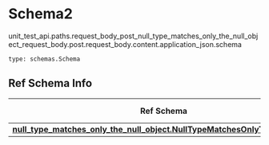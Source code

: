 # Schema2
unit_test_api.paths.request_body_post_null_type_matches_only_the_null_object_request_body.post.request_body.content.application_json.schema
```
type: schemas.Schema
```

## Ref Schema Info
Ref Schema | Input Type | Output Type
---------- | ---------- | -----------
[**null_type_matches_only_the_null_object.NullTypeMatchesOnlyTheNullObject**](../../../../../../components/schema/null_type_matches_only_the_null_object.md) | None | None
